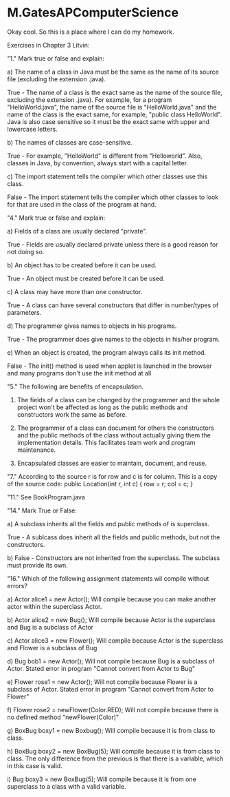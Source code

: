 M.GatesAPComputerScience
========================
Okay cool. So this is a place where I can do my homework.

Exercises in Chapter 3 Litvin:


"1." Mark true or false and explain:

a) The name of a class in Java must be the same as the name of its source file (excluding the extension .java).

True - The name of a class is the exact same as the name of the source file, excluding the extension .java). 
For example, for a program "HelloWorld.java", the name of the source file is "HelloWorld.java" and the name of the
class is the exact same, for example, "public class HelloWorld". Java is also case sensitive so it must be the 
exact same with upper and lowercase letters.

b) The names of classes are case-sensitive.

True - For example, "HelloWorld" is different from "Helloworld".
Also, classes in Java, by convention, always start with a capital letter. 

c) The import statement tells the compiler which other classes use this class.

False - The import statement tells the compiler which other classes to look for that are used in the class of the
program at hand. 


"4." Mark true or false and explain:

a) Fields of a class are usually declared "private".

True - Fields are usually declared private unless there is a good reason for not doing so.

b) An object has to be created before it can be used.

True - An object must be created before it can be used.

c) A class may have more than one constructor.

True - A class can have several constructors that differ in number/types of parameters.

d) The programmer gives names to objects in his programs.

True - The programmer does give names to the objects in his/her program.

e) When an object is created, the program always calls its init method.

False - The init() method is used when applet is launched in the browser and many programs don't use the init method
at all


"5." The following are benefits of encapsulation.

1) The fields of a class can be changed by the programmer and the whole project won't be affected as long as the 
public methods and constructors work the same as before. 

2) The programmer of a class can document for others the constructors and the public methods of the class without 
actually giving them the implementation details. This facilitates team work and program maintenance.

3) Encapsulated classes are easier to maintain, document, and reuse. 

"7." According to the source r is for row and c is for column. This is a copy of the source code:
public Location(int r, int c)
    {
        row = r;
        col = c;
    }


"11." See BookProgram.java


"14." Mark True or False:

a) A subclass inherits all the fields and public methods of is superclass.

True - A sublcass does inherit all the fields and public methods, but not the constructors. 

b) False - Constructors are not inherited from the superclass. The subclass must provide its own. 


"16." Which of the following assignment statements wil compile without errors?

a) Actor alice1 = new Actor(); Will compile because you can make another actor within the superclass Actor.

b) Actor alice2 = new Bug(); Will compile because Actor is the superclass and Bug is a subclass of Actor

c) Actor alice3 = new Flower(); Will compile because Actor is the superclass and Flower is a subclass of Bug

d) Bug bob1 = new Actor(); Will not compile because Bug is a subclass of Actor. 
                            Stated error in program "Cannot convert from Actor to Bug"

e) Flower rose1 = new Actor(); Will not compile because Flower is a subclass of Actor.
                                Stated error in program "Cannot convert from Actor to Flower"

f) Flower rose2 = newFlower(Color.RED); Will not compile because there is no defined method "newFlower(Color)"

g) BoxBug boxy1 = new Boxbug(); Will compile because it is from class to class.

h) BoxBug boxy2 = new BoxBug(5); Will compile because it is from class to class. The only difference from the previous 
                                  is that there is a variable, which in this case is valid. 
                                  
i) Bug boxy3 = new BoxBug(5); Will compile because it is from one superclass to a class with a valid variable.


